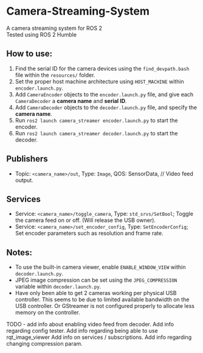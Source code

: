 # Camera-Streaming-System
A camera streaming system for ROS 2
<br>
Tested using ROS 2 Humble


## How to use:
1. Find the serial ID for the camera devices using the `find_devpath.bash` file within the `resources/` folder.
2. Set the proper host machine architecture using `HOST_MACHINE` within `encoder.launch.py`.
3. Add `CameraEncoder` objects to the `encoder.launch.py` file, and give each `CameraDecoder` a **camera name** and **serial ID**.
4. Add `CameraDecoder` objects to the `decoder.launch.py` file, and specify the **camera name**.
5. Run `ros2 launch camera_streamer encoder.launch.py` to start the encoder.
6. Run `ros2 launch camera_streamer decoder.launch.py` to start the decoder.

## Publishers
- Topic: `<camera_name>/out`, Type: `Image`, QOS: SensorData, // Video feed output.
## Services
- Service: `<camera_name>/toggle_camera`, Type: `std_srvs/SetBool`; Toggle the camera feed on or off. (Will release the USB owner).
- Service: `<camera_name>/set_encoder_config`, Type: `SetEncoderConfig`; Set encoder parameters such as resolution and frame rate.

## Notes:
- To use the built-in camera viewer, enable `ENABLE_WINDOW_VIEW` within `decoder.launch.py`.
- JPEG image compression can be set using the `JPEG_COMPRESSION` variable within `decoder.launch.py`.
- Have only been able to get 2 cameras working per physical USB controller. This seems to be due to limited available bandwidth on the USB controller.
Or GStreamer is not configured properly to allocate less memory on the controller.

TODO - add info about enabling video feed from decoder.
Add info regarding config tester.
Add info regarding being able to use rqt_image_viewer
Add info on services / subscriptions.
Add info regarding changing compression param.
